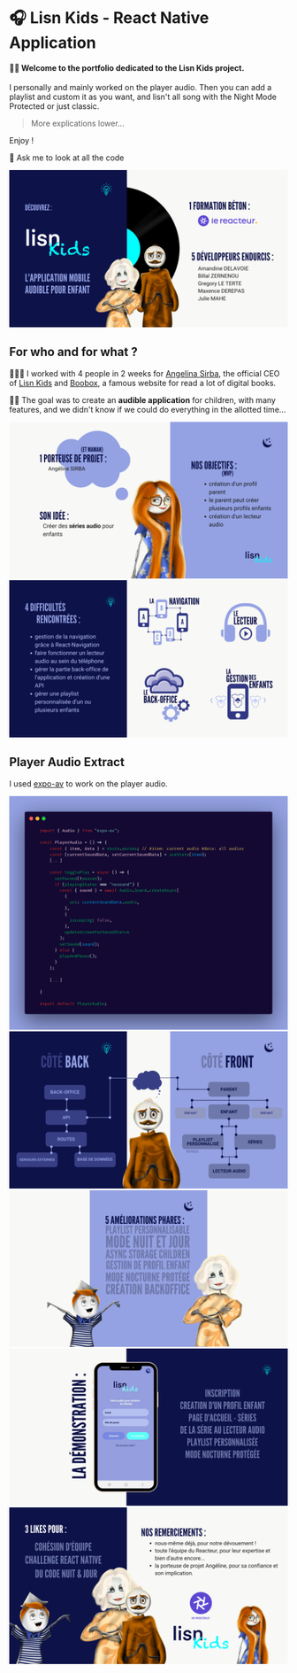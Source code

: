 # 🎧 Lisn Kids - React Native Application

####  👋🏼 Welcome to the portfolio dedicated to the Lisn Kids project.
I personally and mainly worked on the player audio. Then you can add a playlist and custom it as you want, and lisn't  all song with the Night Mode Protected or just classic. 
> More explications lower... 

Enjoy !
 
👀 Ask me to look at all the code

![LisnKids01](/assets/img/01.png)
## For who and for what ?

🏋🏼‍♂️ I worked with 4 people in 2 weeks for [Angelina Sirba](https://www.linkedin.com/in/angeline-sirba-b8b242150/), the official CEO of [Lisn Kids](https://www.instagram.com/lisnkids_fr/) and [Boobox](https://www.boobox.io/), a famous website for read a lot of digital books.

👶🏼 The goal was to create an **audible application** for children, with many features, and we didn't know if we could do everything in the allotted time...
 
![LisnKids02](/assets/img/02.png)
![LisnKids03](/assets/img/03.png)
## Player Audio Extract

I used [expo-av](https://docs.expo.io/versions/latest/sdk/av/) to work on the player audio.

![CodeCarbon](/assets/img/carbon01.png)
![LisnKids05](/assets/img/05.png)
![LisnKids06](/assets/img/06.png)
![LisnKids07](/assets/img/07.png)
![LisnKids08](/assets/img/08.png)
